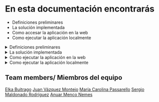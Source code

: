 

# En esta documentación encontrarás
- Definiciones preliminares
- La solución implementada
- Como accesar la aplicación en la web
- Como ejecutar la aplicación localmente


<details>
  <summary>  Definiciones preliminares </summary>

## Construccion del ETL y RAG pipelines  
RAG (Retrieval-Augmented Generation) es un patrón de diseño/framework de Inteligencia Artificial diseñado para mejorar el rendimiento de los Grandes Modelos de Lenguaje (LLM). Su objetivo principal es proporcionar información precisa y verificable sin incurrir en altos costos computacionales o financieros asociados con el entrenamiento continuo de los modelos de lenguaje en nuevos datos.
La necesidad de RAG surgió debido a las limitaciones inherentes a los LLM. Aunque estos modelos son poderosos y capaces de generar respuestas impactantes, a menudo carecen de precisión y exactitud. Los LLM pueden entender las relaciones estadísticas entre las palabras, pero el significado real de estas palabras a menudo se pierde en el proceso. Además, los LLM a veces proporcionan información aleatoria y no relacionada en respuesta a consultas, también conocida como alucinaciones.

</details>
<details>
  <summary> La solución implementada</summary>

Para esta implementación se ha usado las siguientes plataformas/tecnologías/frameworks

Python, [Ploomber](https://ploomber.io/),`[FAISS](https://faiss.ai/index.html), [Haystack](https://haystack.deepset.ai/), [Chainlit](https://docs.chainlit.io/get-started/overview), [Docker](https://www.docker.com/), 


## Aplicación de preguntas y respuestas de sentencias de corte de Colombia usando Haystack


### Objetivo:

Construir una aplicación que pueda realizar preguntas relacionadas a decisiones y  jurisprudencia de las cortes de Colombia usando Haystack como framework de desarrollo de aplicaciones de uso de modelos de lenguaje grande (LLM)

#### Conjunto de datos Fuente:
Subconjunto de sentencias de la relatoría de cortes de Colombia
Enlace del website de la relatoria: [Relatorìa de Colombia](https://www.corteconstitucional.gov.co/relatoria/)


Se ha realizado una primera etapa de implementación y se espera continuar en un segunda etapa

El siguiente diagrama proporciona una explicacion básica acerca de la estructura del proyecto:

- Uso de un subconjunto de ? sentencias representativas del año 2022
- Uso de la biblioteca FAISS para almacenar los documentos de sentencia indexados y vectorizados
- Uso de GPT-4 de OpenAI como modelo de lenguaje grande para hacer preguntas sobre el conjunto de sentencias
- Desarrollo de un script que descarga las sentencias de la corte desde el sitio web de la relatoría en formato RTF y las transforma en archivos de texto
- Desarrollo de un script que indexa y almacena las sentencias en un FAISS Document Store usando Haystack como framework
- Desarrollo de un script que carga el FAISS Document Store previamente generado para realizar preguntas usando Haystack como framework
- Desarrollo de un aplicación Chainlit para interfaz de usuario final
- Creación de un contenedor de Docker que encapsula la solución a ser desplegada en la nube de Ploomber
- Creación de un pipeline de Ploomber para desplegar la solución a la nube de Ploomber

Este repositorio mantiene tanto los scripts mencionados anteriormente como los archivos asociados al FAISS Document Store con las sentencias seleccionadas como prueba, estos son: *Faiss_document_store.db, my_index.faiss y my_config.json*

#### El repositorio se ha organizado en las carpetas

![Organizacion](image/carpetas.png). 

- En la carpeta **notebooks** se encuentran los notebooks preliminares a la creación de los scripts 
- En la carpeta **src/app** se encuentra el script *app.py*, que contiene tanto el proceso  el script que realiza las preguntas, construido con Haystack, como la interfaz de usuario construida usando Chaintlit
- En la carpeta **etl** se encuentra el script *extract.py* que realiza la descarga de las sentencias del sitio web de la relatoria en formato rtf y los convierte a documentos en formato texto
- En la carpeta **indexing_QA**, se encuentran los scripts *indexing_documents.py* y *qa_generation.py*, los cuales realizan por separado los procesos de indexacion de las sentencias y el proceso de preguntas 


</details>

<details>
  <summary>  Como ejecutar la aplicación en la web </summary>

</details>

<details>
  <summary>  Como ejecutar la aplicación localmente </summary>  

### Instalación y Configuración

#### Con Docker


#### Con Poetry


### Ejecución de la aplicación de interfaz para las preguntas, Chainlit 


### Ejecución de la descarga de las sentencias de la relatoria

Para poder ejecutar la descarga automatica de documentos es necesario ejecutar el archivo `extract.py`

Este contiene todas las funciones necesarias para la descarga automática de documentos, que en este proyecto, son sentencias del pais de Colombia

</details>






## Team members/ Miembros del equipo

[Elka Buitrago](https://github.com/elkabuitrago)
[Juan Vázquez Montejo](https://github.com/juanvazqmont)
[María Carolina Passarello](https://github.com/caropass)
[Sergio Maldonado Rodríguez](https://github.com/SergioRodMa)
[Anuar Menco Nemes](https://github.com/anuarmenco)
